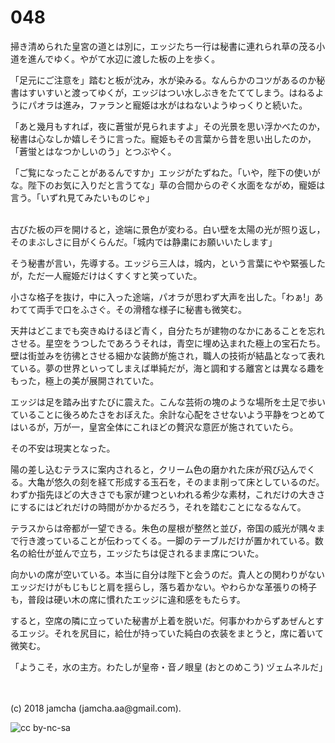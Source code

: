 

# 048

掃き清められた皇宮の道とは別に，エッジたち一行は秘書に連れられ草の茂る小道を進んでゆく。やがて水辺に渡した板の上を歩く。  

「足元にご注意を」踏むと板が沈み，水が染みる。なんらかのコツがあるのか秘書はすいすいと渡ってゆくが，エッジはつい水しぶきをたててしまう。はねるようにパオラは進み，ファランと寵姫は水がはねないようゆっくりと続いた。  

「あと幾月もすれば，夜に蒼蛍が見られますよ」その光景を思い浮かべたのか，秘書は心なしか嬉しそうに言った。寵姫もその言葉から昔を思い出したのか，「蒼蛍とはなつかしいのう」とつぶやく。  

「ご覧になったことがあるんですか」エッジがたずねた。「いや，陛下の使いがな。陛下のお気に入りだと言うてな」草の合間からのぞく水面をながめ，寵姫は言う。「いずれ見てみたいものじゃ」  

<br>  
古びた板の戸を開けると，途端に景色が変わる。白い壁を太陽の光が照り返し，そのまぶしさに目がくらんだ。「城内では静粛にお願いいたします」  

そう秘書が言い，先導する。エッジら三人は，城内，という言葉にやや緊張したが，ただ一人寵姫だけはくすくすと笑っていた。  

小さな格子を抜け，中に入った途端，パオラが思わず大声を出した。「わぁ!」あわてて両手で口をふさぐ。その滑稽な様子に秘書も微笑む。  

天井はどこまでも突きぬけるほど青く，自分たちが建物のなかにあることを忘れさせる。星空をうつしたであろうそれは，青空に埋め込まれた極上の宝石たち。壁は街並みを彷彿とさせる細かな装飾が施され，職人の技術が結晶となって表れている。夢の世界といってしまえば単純だが，海と調和する離宮とは異なる趣をもった，極上の美が展開されていた。  

エッジは足を踏み出すたびに震えた。こんな芸術の塊のような場所を土足で歩いていることに後ろめたさをおぼえた。余計な心配をさせないよう平静をつとめてはいるが，万が一，皇宮全体にこれほどの贅沢な意匠が施されていたら。  

その不安は現実となった。  

陽の差し込むテラスに案内されると，クリーム色の磨かれた床が飛び込んでくる。大亀が悠久の刻を経て形成する玉石を，そのまま削って床としているのだ。わずか指先ほどの大きさでも家が建つといわれる希少な素材，これだけの大きさにするにはどれだけの時間がかかるだろう，それを踏むことになるなんて。  

テラスからは帝都が一望できる。朱色の屋根が整然と並び，帝国の威光が隅々まで行き渡っていることが伝わってくる。一脚のテーブルだけが置かれている。数名の給仕が並んで立ち，エッジたちは促されるまま席についた。  

向かいの席が空いている。本当に自分は陛下と会うのだ。貴人との関わりがないエッジだけがもじもじと肩を揺らし，落ち着かない。やわらかな革張りの椅子も，普段は硬い木の席に慣れたエッジに違和感をもたらす。  

すると，空席の隣に立っていた秘書が上着を脱いだ。何事かわからずあぜんとするエッジ。それを尻目に，給仕が持っていた純白の衣装をまとうと，席に着いて微笑む。  

「ようこそ，水の主方。わたしが皇帝・音ノ眼皇 (おとのめこう) ヅェムネルだ」  

<br>  
<br>  
(c) 2018 jamcha (jamcha.aa@gmail.com).  

![cc by-nc-sa](https://i.creativecommons.org/l/by-nc-sa/4.0/88x31.png)  

